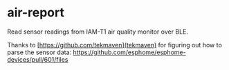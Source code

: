 # air-report

Read sensor readings from IAM-T1 air quality monitor over BLE.

Thanks to [https://github.com/tekmaven](tekmaven) for figuring out how to parse the sensor data: https://github.com/esphome/esphome-devices/pull/601/files